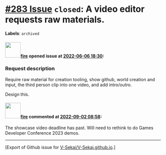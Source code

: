 # [\#283 Issue](https://github.com/V-Sekai/V-Sekai.github.io/issues/283) `closed`: A video editor requests raw materials.
**Labels**: `archived`


#### <img src="https://avatars.githubusercontent.com/u/32321?u=c2e06a3d2b49a467aa907e54aa259516440267cc&v=4" width="50">[fire](https://github.com/fire) opened issue at [2022-06-06 18:30](https://github.com/V-Sekai/V-Sekai.github.io/issues/283):

### Request description

Require raw material for creation tooling, show github, world creation and input, the third person clip into one video, and add intro/outro. 

Design this.


#### <img src="https://avatars.githubusercontent.com/u/32321?u=c2e06a3d2b49a467aa907e54aa259516440267cc&v=4" width="50">[fire](https://github.com/fire) commented at [2022-09-02 08:58](https://github.com/V-Sekai/V-Sekai.github.io/issues/283#issuecomment-1235250310):

The showcase video deadline has past. Will need to rethink to do Games Developer Conference 2023 demos.


-------------------------------------------------------------------------------



[Export of Github issue for [V-Sekai/V-Sekai.github.io](https://github.com/V-Sekai/V-Sekai.github.io).]
